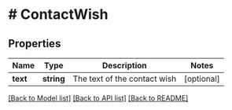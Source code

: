 # # ContactWish

## Properties

Name | Type | Description | Notes
------------ | ------------- | ------------- | -------------
**text** | **string** | The text of the contact wish | [optional]

[[Back to Model list]](../../README.md#models) [[Back to API list]](../../README.md#endpoints) [[Back to README]](../../README.md)
